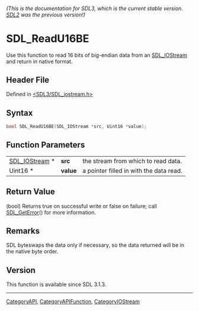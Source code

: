###### (This is the documentation for SDL3, which is the current stable version. [SDL2](https://wiki.libsdl.org/SDL2/) was the previous version!)
# SDL_ReadU16BE

Use this function to read 16 bits of big-endian data from an [SDL_IOStream](SDL_IOStream) and return in native format.

## Header File

Defined in [<SDL3/SDL_iostream.h>](https://github.com/libsdl-org/SDL/blob/main/include/SDL3/SDL_iostream.h)

## Syntax

```c
bool SDL_ReadU16BE(SDL_IOStream *src, Uint16 *value);
```

## Function Parameters

|                                |           |                                         |
| ------------------------------ | --------- | --------------------------------------- |
| [SDL_IOStream](SDL_IOStream) * | **src**   | the stream from which to read data.     |
| Uint16 *                       | **value** | a pointer filled in with the data read. |

## Return Value

(bool) Returns true on successful write or false on failure; call
[SDL_GetError](SDL_GetError)() for more information.

## Remarks

SDL byteswaps the data only if necessary, so the data returned will be in
the native byte order.

## Version

This function is available since SDL 3.1.3.

----
[CategoryAPI](CategoryAPI), [CategoryAPIFunction](CategoryAPIFunction), [CategoryIOStream](CategoryIOStream)

